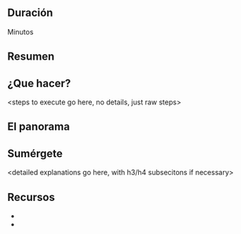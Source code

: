 <!-- begin auto-generated title section --><!-- end auto-generated section -->

## Duración

<XX> Minutos

## Resumen

<put single paragraph here>

## ¿Que hacer?

<steps to execute go here, no details, just raw steps>

## El panorama

<high-level concepts that can be described in a few mintues>

## Sumérgete

<detailed explanations go here, with h3/h4 subsecitons if necessary>

## Recursos

* [<resource name>](<resource url>)
* [<resource name>](<resource url>)


<!-- begin auto-generated nav-links section --><!-- end auto-generated section -->
